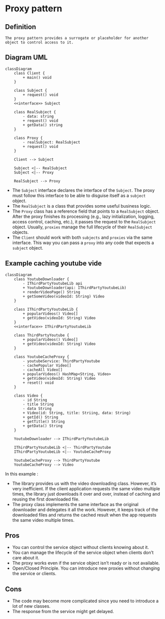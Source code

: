 # Proxy pattern

## Definition

```text
The proxy pattern provides a surrogate or placeholder for another object to control access to it.
```

## Diagram UML

```mermaid
classDiagram
    class Client {
        + main() void
    }
    
    class Subject {
        + request() void
    }
    <<interface>> Subject
    
    class RealSubject {
        - data: string
        + request() void
        + getData() string
    }
    
    class Proxy {
        - realSubject: RealSubject
        + request() void
    }

    Client --> Subject

    Subject <|-- RealSubject
    Subject <|-- Proxy

    RealSubject --> Proxy
```

* The `Subject` interface declares the interface of the `Subject`. 
  The proxy must follow this interface to be able to disguise itself as a `subject` object.
* The `RealSubject` is a class that provides some useful business logic.
* The `Proxy` class has a reference field that points to a `RealSubject` object. 
  After the proxy finishes its processing (e.g., lazy initialization, logging, access control, caching, etc.),
  it passes the request to the `RealSubject` object.
  Usually, `proxies` manage the full lifecycle of their `RealSubject` objects.
* The `Client` should work with both `subjects` and `proxies` via the same interface. 
  This way you can pass a `proxy` into any code that expects a `subject` object.

## Example caching youtube vide

```mermaid
classDiagram
    class YoutubeDownloader {
        - IThirdPartyYoutubeLib api
        + YoutubeDownloader(api: IThirdPartyYoutubeLib)
        + renderVideoPage() String
        + getSomeVideo(videoId: String) Video
    }
    
    class IThirdPartyYoutubeLib {
        + popularVideos() Video[]
        + getVideo(videoId: String) Video
    }
    <<interface>> IThirdPartyYoutubeLib
    
    class ThirdPartyYoutube {
        + popularVideos() Video[]
        + getVideo(videoId: String) Video
    }
    
    class YoutubeCacheProxy {
        - youtubeService: ThirdPartyYoutube
        - cachePopular Video[]
        - cacheAll Video[]
        + popularVideos() HashMap<String, Video>
        + getVideo(videoId: String) Video
        + reset() void
    }
    
    class Video {
        - id String
        - title String
        - data String
        + Video(id: String, title: Striing, data: String)
        + getId() String
        + getTitle() String
        + getData() String
    }

    YoutubeDownloader --> IThirdPartyYoutubeLib

    IThirdPartyYoutubeLib <|-- ThirdPartyYoutube
    IThirdPartyYoutubeLib <|-- YoutubeCacheProxy

    YoutubeCacheProxy --> ThirdPartyYoutube
    YoutubeCacheProxy --> Video
```
In this example :
* The library provides us with the video downloading class. 
  However, it’s very inefficient. If the client application requests the same video multiple times, 
  the library just downloads it over and over, instead of caching and reusing the first downloaded file.
* The proxy class implements the same interface as the original downloader and delegates it all the work. 
  However, it keeps track of the downloaded files and 
  returns the cached result when the app requests the same video multiple times.

## Pros

* You can control the service object without clients knowing about it.
* You can manage the lifecycle of the service object when clients don’t care about it.
* The proxy works even if the service object isn’t ready or is not available.
* Open/Closed Principle. You can introduce new proxies without changing the service or clients.

## Cons

* The code may become more complicated since you need to introduce a lot of new classes.
* The response from the service might get delayed.